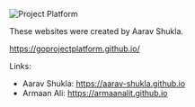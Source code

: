 ![Project Platform](https://github.com/Aarav-Shukla/Project-Platform/blob/main/ProjectPlatform/projectplatform.jpg?raw=true)


These websites were created by Aarav Shukla. 

https://goprojectplatform.github.io/

Links:
* Aarav Shukla: https://aarav-shukla.github.io
* Armaan Ali: https://armaanalit.github.io
  
